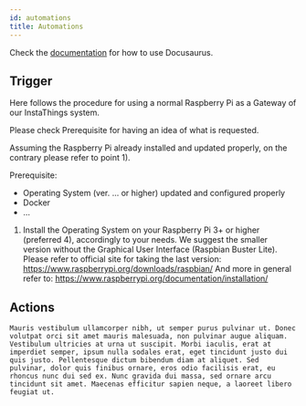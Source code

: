 ```yaml
---
id: automations
title: Automations
---
```


Check the [documentation](https://docusaurus.io) for how to use Docusaurus.

## Trigger

Here follows the procedure for using a normal Raspberry Pi as a Gateway of our InstaThings system.

Please check Prerequisite for having an idea of what is requested. 

Assuming the Raspberry Pi already installed and updated properly, on the contrary please refer to point 1).



Prerequisite:
- Operating System (ver. … or higher) updated and configured properly
- Docker
- …



1) Install the Operating System on your Raspberry Pi 3+ or higher (preferred 4), accordingly to your needs. We suggest the smaller version without the Graphical User Interface (Raspbian Buster Lite).
Please refer to official site for taking the last version:
https://www.raspberrypi.org/downloads/raspbian/
And more in general refer to:
https://www.raspberrypi.org/documentation/installation/



## Actions

```
Mauris vestibulum ullamcorper nibh, ut semper purus pulvinar ut. Donec volutpat orci sit amet mauris malesuada, non pulvinar augue aliquam. Vestibulum ultricies at urna ut suscipit. Morbi iaculis, erat at imperdiet semper, ipsum nulla sodales erat, eget tincidunt justo dui quis justo. Pellentesque dictum bibendum diam at aliquet. Sed pulvinar, dolor quis finibus ornare, eros odio facilisis erat, eu rhoncus nunc dui sed ex. Nunc gravida dui massa, sed ornare arcu tincidunt sit amet. Maecenas efficitur sapien neque, a laoreet libero feugiat ut.
```
